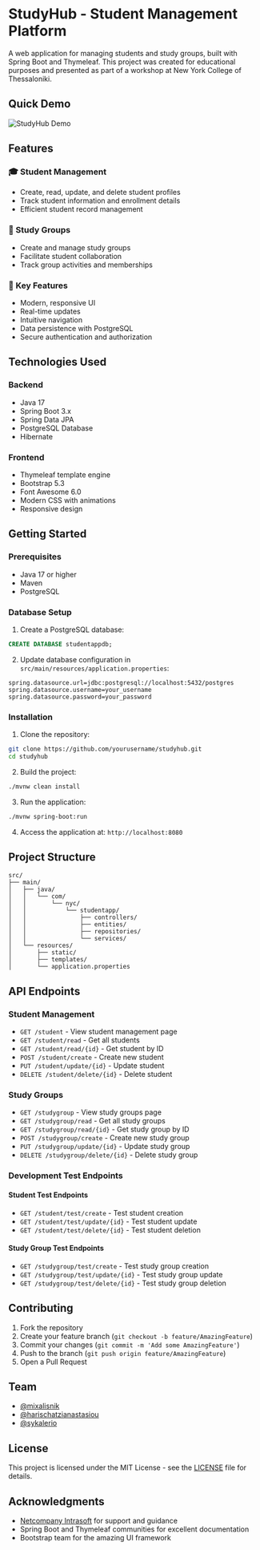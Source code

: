 # StudyHub - Student Management Platform

A web application for managing students and study groups, built with Spring Boot and Thymeleaf. This project was created for educational purposes and presented as part of a workshop at New York College of Thessaloniki.

## Quick Demo

![StudyHub Demo](docs/demo/studyhub-demo.gif)

## Features

### 🎓 Student Management
- Create, read, update, and delete student profiles
- Track student information and enrollment details
- Efficient student record management

### 👥 Study Groups
- Create and manage study groups
- Facilitate student collaboration
- Track group activities and memberships

### 🎯 Key Features
- Modern, responsive UI
- Real-time updates
- Intuitive navigation
- Data persistence with PostgreSQL
- Secure authentication and authorization

## Technologies Used

### Backend
- Java 17
- Spring Boot 3.x
- Spring Data JPA
- PostgreSQL Database
- Hibernate

### Frontend
- Thymeleaf template engine
- Bootstrap 5.3
- Font Awesome 6.0
- Modern CSS with animations
- Responsive design

## Getting Started

### Prerequisites
- Java 17 or higher
- Maven
- PostgreSQL

### Database Setup
1. Create a PostgreSQL database:
```sql
CREATE DATABASE studentappdb;
```

2. Update database configuration in `src/main/resources/application.properties`:
```properties
spring.datasource.url=jdbc:postgresql://localhost:5432/postgres
spring.datasource.username=your_username
spring.datasource.password=your_password
```

### Installation

1. Clone the repository:
```bash
git clone https://github.com/yourusername/studyhub.git
cd studyhub
```

2. Build the project:
```bash
./mvnw clean install
```

3. Run the application:
```bash
./mvnw spring-boot:run
```

4. Access the application at: `http://localhost:8080`

## Project Structure

```
src/
├── main/
│   ├── java/
│   │   └── com/
│   │       └── nyc/
│   │           └── studentapp/
│   │               ├── controllers/
│   │               ├── entities/
│   │               ├── repositories/
│   │               └── services/
│   └── resources/
│       ├── static/
│       ├── templates/
│       └── application.properties
```

## API Endpoints

### Student Management
- `GET /student` - View student management page
- `GET /student/read` - Get all students
- `GET /student/read/{id}` - Get student by ID
- `POST /student/create` - Create new student
- `PUT /student/update/{id}` - Update student
- `DELETE /student/delete/{id}` - Delete student

### Study Groups
- `GET /studygroup` - View study groups page
- `GET /studygroup/read` - Get all study groups
- `GET /studygroup/read/{id}` - Get study group by ID
- `POST /studygroup/create` - Create new study group
- `PUT /studygroup/update/{id}` - Update study group
- `DELETE /studygroup/delete/{id}` - Delete study group

### Development Test Endpoints
#### Student Test Endpoints
- `GET /student/test/create` - Test student creation
- `GET /student/test/update/{id}` - Test student update
- `GET /student/test/delete/{id}` - Test student deletion

#### Study Group Test Endpoints
- `GET /studygroup/test/create` - Test study group creation
- `GET /studygroup/test/update/{id}` - Test study group update
- `GET /studygroup/test/delete/{id}` - Test study group deletion

## Contributing

1. Fork the repository
2. Create your feature branch (`git checkout -b feature/AmazingFeature`)
3. Commit your changes (`git commit -m 'Add some AmazingFeature'`)
4. Push to the branch (`git push origin feature/AmazingFeature`)
5. Open a Pull Request

## Team

- [@mixalisnik](https://github.com/mixalisnik/)
- [@harischatzianastasiou](https://github.com/harischatzianastasiou)
- [@sykalerio](https://github.com/sykalerio)

## License

This project is licensed under the MIT License - see the [LICENSE](LICENSE) file for details.

## Acknowledgments

- [Netcompany Intrasoft](https://www.netcompany-intrasoft.com/) for support and guidance
- Spring Boot and Thymeleaf communities for excellent documentation
- Bootstrap team for the amazing UI framework 
